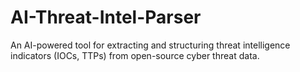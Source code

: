 # AI-Threat-Intel-Parser
An AI-powered tool for extracting and structuring threat intelligence indicators (IOCs, TTPs) from open-source cyber threat data.
